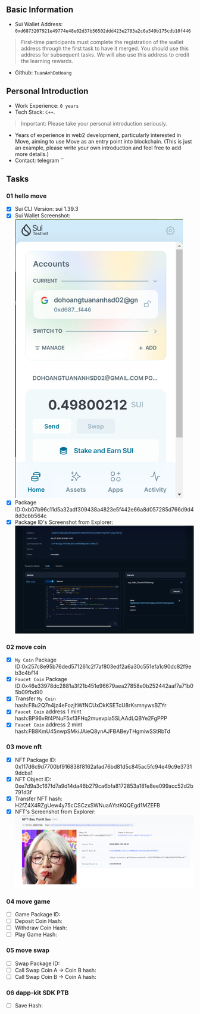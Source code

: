 ## Basic Information
- Sui Wallet Address: `0xd6873207921e49774e48e02d37b56502ddd423e2783a2c6a549b175cdb10f446`
> First-time participants must complete the registration of the wallet address through the first task to have it merged. You should use this address for subsequent tasks. We will also use this address to credit the learning rewards.
- Github: `TuanAnhDoHoang`

## Personal Introduction
- Work Experience: `0 years`
- Tech Stack: `C++`.
> Important: Please take your personal introduction seriously.
- Years of experience in web2 development, particularly interested in Move, aiming to use Move as an entry point into blockchain. (This is just an example, please write your own introduction and feel free to add more details.)
- Contact: telegram ``

## Tasks

### 01 hello move
- [x] Sui CLI Version: sui 1.39.3
- [x] Sui Wallet Screenshot: ![](images/wallet_screenshot.png)
- [x] Package ID:0xb07b96c11d5a32adf309438a4823e5f442e66a8d057285d766d9d48d3cbb564c
- [x] Package ID's Screenshot from Explorer: ![](images/sui_explorer.png)

### 02 move coin
- [x] `My Coin` Package ID:0x257c8e95b76ded571261c2f7af803edf2a6a30c551efa1c90dc82f9eb3c4bf14
- [x] `Faucet Coin` Package ID:0x46e33978dc2881a3f21b451e96679aea27858e0b252442aaf7a71b05b09fbd90
- [x] Transfer `My Coin` hash:F8u2Q7n4jz4eFozjhWfNCUxDkKSETcU8rKsmnywsBZYr
- [x] `Faucet Coin` address 1 mint hash:BP96vRf4PNuF5xf3FHq2muevpia5SLAAdLQBYe2FgPPP
- [x] `Faucet Coin` address 2 mint hash:FB8KmU45nwpSMkiJAieQ8ynAJFBABeyTHgmiwSStRbTd

### 03 move nft
- [x] NFT Package ID: 0x117d6c9d7700bf916838f8162afad76bd81d5c845ac5fc94e49c9e37319dcba1
- [x] NFT Object ID: 0xe7d9a3c167fd7a9d14da46b279ca6bfa8172853a181e8ee099acc52d2b791d3f
- [x] Transfer NFT hash: H2fZ4X4RZgUew4y75cCSCzxSWNuaAYstKQQEgd1MZEFB
- [x] NFT's Screenshot from Explorer: ![](images/nft_screenshot.png)

### 04 move game
- [ ] Game Package ID:
- [ ] Deposit Coin Hash:
- [ ] Withdraw Coin Hash:
- [ ] Play Game Hash:

### 05 move swap
- [ ] Swap Package ID:
- [ ] Call Swap Coin A -> Coin B hash:
- [ ] Call Swap Coin B -> Coin A hash:

### 06 dapp-kit SDK PTB
- [ ] Save Hash:
